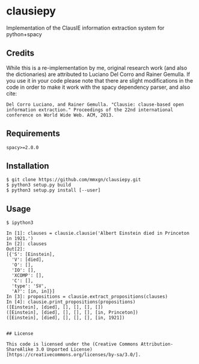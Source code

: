 # clausiepy
Implementation of the ClausIE information extraction system for python+spacy

## Credits
While this is a re-implementation by me, original research work (and also the dictionaries) are attributed to Luciano Del Corro
and Rainer Gemulla. If you use it in your code please note that there are slight modifications in the code in order to make it work with the spacy dependency parser, and also cite:
```
Del Corro Luciano, and Rainer Gemulla. "Clausie: clause-based open information extraction." Proceedings of the 22nd international conference on World Wide Web. ACM, 2013.
```
## Requirements
`spacy>=2.0.0`

## Installation
```
$ git clone https://github.com/mmxgn/clausiepy.git
$ python3 setup.py build 
$ python3 setup.py install [--user]
```

## Usage

```
$ ipython3

In [1]: clauses = clausie.clausie('Albert Einstein died in Princeton in 1921.')
In [2]: clauses
Out[2]: 
[{'S': [Einstein],
  'V': [died],
  'O': [],
  'IO': [],
  'XCOMP': [],
  'C': [],
  'type': 'SV',
  'A?': [in, in]}]
In [3]: propositions = clausie.extract_propositions(clauses)
In [4]: clausie.print_propositions(propositions)
([Einstein], [died], [], [], [], [])
([Einstein], [died], [], [], [], [in, Princeton])
([Einstein], [died], [], [], [], [in, 1921])
  

## License

This code is licensed under the (Creative Commons Attribution-ShareAlike 3.0 Unported License)[https://creativecommons.org/licenses/by-sa/3.0/].
